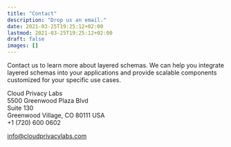```yaml
---
title: "Contact"
description: "Drop us an email."
date: 2021-03-25T19:25:12+02:00
lastmod: 2021-03-25T19:25:12+02:00
draft: false
images: []
---
```


Contact us to learn more about layered schemas. We can help you
integrate layered schemas into your applications and provide scalable
components customized for your specific use cases.

Cloud Privacy Labs <br>
5500 Greenwood Plaza Blvd<br>
Suite 130<br>
Greenwood Village, CO 80111 USA<br>
+1 (720) 600 0602<br>

<a href='mailto:info@cloudprivacylabs.com'>info@cloudprivacylabs.com</a>
        
